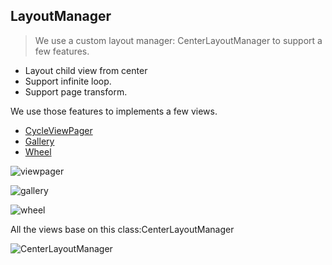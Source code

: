 ## LayoutManager

> We use a custom layout manager: CenterLayoutManager to support a few features.

* Layout child view from center
* Support infinite loop.
* Support page transform.

We use those features to implements a few views.

* [CycleViewPager](document/en/CycleViewPager.md)
* [Gallery](document/en/Gallery.md)
* [Wheel](document/en/Wheel.md)

![viewpager](https://github.com/momodae/LibraryResources/blob/master/RecyclerViewLibrary/image/layoutmanager/viewpager.gif?raw=true)

![gallery](https://github.com/momodae/LibraryResources/blob/master/RecyclerViewLibrary/image/layoutmanager/gallery.gif?raw=true)

![wheel](https://github.com/momodae/LibraryResources/blob/master/RecyclerViewLibrary/image/layoutmanager/wheel.gif?raw=true)

All the views base on this class:CenterLayoutManager

![CenterLayoutManager](https://github.com/momodae/LibraryResources/blob/master/RecyclerViewLibrary/image/layoutmanager/center_layoutmangaer.gif?raw=true)



